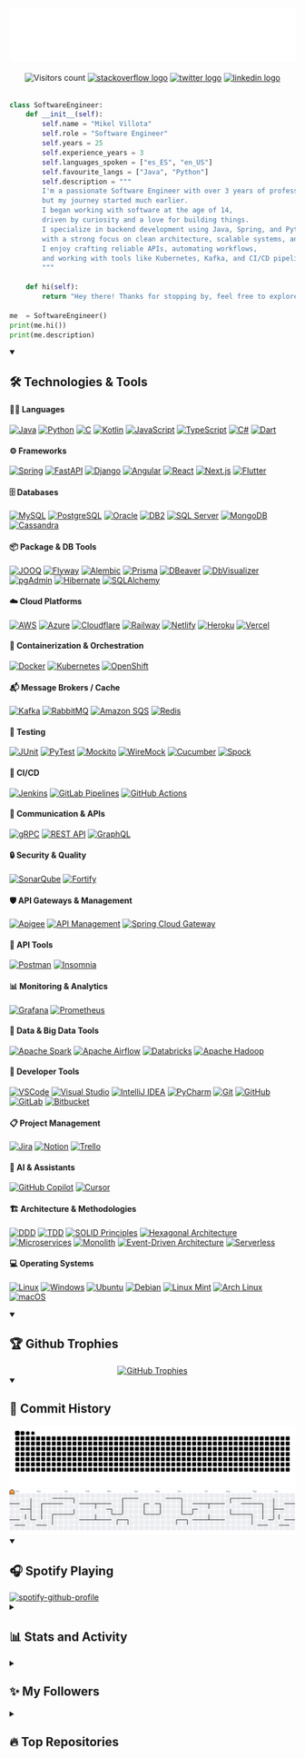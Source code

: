 <!-- [![Header](img/db.gif "Header")](https://linkedin.com/in/mikelvillota) -->

<div align="center">
  <img src="./img/intro.gif"/>
</div>

</br>

<!-- # Hey there, amigos! <img src="./img/wave.gif" width="30px" height="30px" /> -->

<!-- <div align="center">
  <h1>
    Hey there, amigos!
    <img src="./img/wave.gif" width="30px" height="30px"/>
  </h1>
</div> -->

<div align="center">
  <img src="https://visitor-badge.laobi.icu/badge?left_text=Profile%20views&page_id=Villoh&right_color=red" alt="Visitors count"/>
  <a href="https://stackoverflow.com/users/30111324/villoh" target="_blank"><img src="https://img.shields.io/static/v1?message=Stackoverflow&logo=stackoverflow&label=&color=FE7A16&logoColor=white&labelColor=&style=flat-square" alt="stackoverflow logo"  /></a>
  <a href="https://x.com/Villoh_" target="_blank"><img src="https://img.shields.io/static/v1?message=Twitter&logo=twitter&label=&color=1DA1F2&logoColor=white&labelColor=&style=flat-square" alt="twitter logo"  /></a>
  <a href="https://www.linkedin.com/in/mikelvillota/" target="_blank"><img src="https://img.shields.io/static/v1?message=LinkedIn&logo=linkedin&label=&color=0077B5&logoColor=white&labelColor=&style=flat-square" alt="linkedin logo"  /></a>
</div>
</br>

```python
class SoftwareEngineer:
    def __init__(self):
        self.name = "Mikel Villota"
        self.role = "Software Engineer"
        self.years = 25
        self.experience_years = 3
        self.languages_spoken = ["es_ES", "en_US"]
        self.favourite_langs = ["Java", "Python"]
        self.description = """
        I'm a passionate Software Engineer with over 3 years of professional experience,
        but my journey started much earlier.
        I began working with software at the age of 14, 
        driven by curiosity and a love for building things.
        I specialize in backend development using Java, Spring, and Python, 
        with a strong focus on clean architecture, scalable systems, and microservices.
        I enjoy crafting reliable APIs, automating workflows, 
        and working with tools like Kubernetes, Kafka, and CI/CD pipelines.
        """

    def hi(self):
        return "Hey there! Thanks for stopping by, feel free to explore my work and reach out!"

me  = SoftwareEngineer()
print(me.hi())
print(me.description)
```


<details open>
  <summary><h2>🛠️ Technologies & Tools</h2></summary>

  <h4>🧑‍💻 Languages</h4>
  <p align="left">
    <a href="https://www.java.com/" target="_blank"><img src="https://img.shields.io/badge/Java-ED8B00?logo=openjdk&logoColor=white&style=flat-square" alt="Java" /></a>
    <a href="https://www.python.org/" target="_blank"><img src="https://img.shields.io/badge/Python-3776AB?logo=python&logoColor=white&style=flat-square" alt="Python" /></a>
    <a href="https://en.wikipedia.org/wiki/C_(programming_language)" target="_blank"><img src="https://img.shields.io/badge/C-A8B9CC?logo=c&logoColor=white&style=flat-square" alt="C" /></a>
    <a href="https://kotlinlang.org/" target="_blank"><img src="https://img.shields.io/badge/Kotlin-0095D5?logo=kotlin&logoColor=white&style=flat-square" alt="Kotlin" /></a>
    <a href="https://developer.mozilla.org/en-US/docs/Web/JavaScript" target="_blank"><img src="https://img.shields.io/badge/JavaScript-F7DF1E?logo=javascript&logoColor=black&style=flat-square" alt="JavaScript" /></a>
    <a href="https://www.typescriptlang.org/" target="_blank"><img src="https://img.shields.io/badge/TypeScript-3178C6?logo=typescript&logoColor=white&style=flat-square" alt="TypeScript" /></a>
    <a href="https://learn.microsoft.com/en-us/dotnet/csharp/" target="_blank"><img src="https://img.shields.io/badge/C%23-239120?logo=csharp&logoColor=white&style=flat-square" alt="C#" /></a>
    <a href="https://dart.dev/" target="_blank"><img src="https://img.shields.io/badge/Dart-0175C2?logo=dart&logoColor=white&style=flat-square" alt="Dart" /></a>
  </p>

  <h4>⚙️ Frameworks</h4>
  <p align="left">
    <a href="https://spring.io/" target="_blank"><img src="https://img.shields.io/badge/Spring-6DB33F?logo=spring&logoColor=white&style=flat-square" alt="Spring" /></a>
    <a href="https://fastapi.tiangolo.com/" target="_blank"><img src="https://img.shields.io/badge/FastAPI-009688?logo=fastapi&logoColor=white&style=flat-square" alt="FastAPI" /></a>
    <a href="https://www.djangoproject.com/" target="_blank"><img src="https://img.shields.io/badge/Django-092E20?logo=django&logoColor=white&style=flat-square" alt="Django" /></a>
    <a href="https://angular.io/" target="_blank"><img src="https://img.shields.io/badge/Angular-DD0031?logo=angular&logoColor=white&style=flat-square" alt="Angular" /></a>
    <a href="https://reactjs.org/" target="_blank"><img src="https://img.shields.io/badge/React-61DAFB?logo=react&logoColor=black&style=flat-square" alt="React" /></a>
    <a href="https://nextjs.org/" target="_blank"><img src="https://img.shields.io/badge/Next.js-000000?logo=next.js&logoColor=white&style=flat-square" alt="Next.js" /></a>
    <a href="https://flutter.dev/" target="_blank"><img src="https://img.shields.io/badge/Flutter-02569B?logo=flutter&logoColor=white&style=flat-square" alt="Flutter" /></a>
  </p>

  <h4>🗄️ Databases</h4>
  <p align="left">
    <a href="https://www.mysql.com/" target="_blank"><img src="https://img.shields.io/badge/MySQL-4479A1?logo=mysql&logoColor=white&style=flat-square" alt="MySQL" /></a>
    <a href="https://www.postgresql.org/" target="_blank"><img src="https://img.shields.io/badge/PostgreSQL-336791?logo=postgresql&logoColor=white&style=flat-square" alt="PostgreSQL" /></a>
    <a href="https://www.oracle.com/database/" target="_blank"><img src="https://img.shields.io/badge/Oracle-F80000?logo=oracle&logoColor=white&style=flat-square" alt="Oracle" /></a>
    <a href="https://www.ibm.com/products/db2" target="_blank"><img src="https://img.shields.io/badge/IBM%20DB2-003366?logo=ibm&logoColor=white&style=flat-square" alt="DB2" /></a>
    <a href="https://www.microsoft.com/en-us/sql-server/" target="_blank"><img src="https://img.shields.io/badge/SQL%20Server-CC2927?logo=microsoftsqlserver&logoColor=white&style=flat-square" alt="SQL Server" /></a>
    <a href="https://www.mongodb.com/" target="_blank"><img src="https://img.shields.io/badge/MongoDB-47A248?logo=mongodb&logoColor=white&style=flat-square" alt="MongoDB" /></a>
    <a href="https://cassandra.apache.org/" target="_blank"><img src="https://img.shields.io/badge/Cassandra-1287B1?logo=apachecassandra&logoColor=white&style=flat-square" alt="Cassandra" /></a>
  </p>

  <h4>📦 Package & DB Tools</h4>
  <p align="left">
    <a href="https://www.jooq.org/" target="_blank"><img src="https://img.shields.io/badge/JOOQ-D81F26?style=flat-square" alt="JOOQ" /></a>
    <a href="https://flywaydb.org/" target="_blank"><img src="https://img.shields.io/badge/Flyway-CC0000?style=flat-square" alt="Flyway" /></a>
    <a href="https://alembic.sqlalchemy.org/" target="_blank"><img src="https://img.shields.io/badge/Alembic-4B8BBE?style=flat-square" alt="Alembic" /></a>
    <a href="https://www.prisma.io/" target="_blank"><img src="https://img.shields.io/badge/Prisma-2D3748?logo=prisma&logoColor=white&style=flat-square" alt="Prisma" /></a>
    <a href="https://dbeaver.io/" target="_blank"><img src="https://img.shields.io/badge/DBeaver-372923?style=flat-square" alt="DBeaver" /></a>
    <a href="https://www.dbvis.com/" target="_blank"><img src="https://img.shields.io/badge/DbVisualizer-3984C6?style=flat-square" alt="DbVisualizer" /></a>
    <a href="https://www.pgadmin.org/" target="_blank"><img src="https://img.shields.io/badge/pgAdmin-008BB9?style=flat-square" alt="pgAdmin" /></a>
    <a href="https://hibernate.org/" target="_blank"><img src="https://img.shields.io/badge/Hibernate-59666C?logo=hibernate&logoColor=white&style=flat-square" alt="Hibernate" /></a>
    <a href="https://www.sqlalchemy.org/" target="_blank"><img src="https://img.shields.io/badge/SQLAlchemy-AD2B28?style=flat-square&logo=sqlalchemy&logoColor=white" alt="SQLAlchemy" /></a>
  </p>

  <h4>☁️ Cloud Platforms</h4>
  <p align="left">
    <a href="https://aws.amazon.com/" target="_blank"><img src="https://img.shields.io/badge/AWS-232F3E?logo=amazon-aws&logoColor=white&style=flat-square" alt="AWS" /></a>
    <a href="https://azure.microsoft.com/" target="_blank"><img src="https://img.shields.io/badge/Azure-0078D4?logo=microsoft-azure&logoColor=white&style=flat-square" alt="Azure" /></a>
    <a href="https://www.cloudflare.com/" target="_blank"><img src="https://img.shields.io/badge/Cloudflare-F38020?logo=cloudflare&logoColor=white&style=flat-square" alt="Cloudflare" /></a>
    <a href="https://railway.app/" target="_blank"><img src="https://img.shields.io/badge/Railway-0B0D0E?logo=railway&logoColor=white&style=flat-square" alt="Railway" /></a>
    <a href="https://www.netlify.com/" target="_blank"><img src="https://img.shields.io/badge/Netlify-00C7B7?logo=netlify&logoColor=white&style=flat-square" alt="Netlify" /></a>
    <a href="https://www.heroku.com/" target="_blank"><img src="https://img.shields.io/badge/Heroku-430098?logo=heroku&logoColor=white&style=flat-square" alt="Heroku" /></a>
    <a href="https://vercel.com/" target="_blank"><img src="https://img.shields.io/badge/Vercel-000000?logo=vercel&logoColor=white&style=flat-square" alt="Vercel" /></a>
  </p>

  <h4>🧰 Containerization & Orchestration</h4>
  <p align="left">
    <a href="https://www.docker.com/" target="_blank"><img src="https://img.shields.io/badge/Docker-2496ED?logo=docker&logoColor=white&style=flat-square" alt="Docker" /></a>
    <a href="https://kubernetes.io/" target="_blank"><img src="https://img.shields.io/badge/Kubernetes-326CE5?logo=kubernetes&logoColor=white&style=flat-square" alt="Kubernetes" /></a>
    <a href="https://www.openshift.com/" target="_blank"><img src="https://img.shields.io/badge/OpenShift-EE0000?logo=redhat&logoColor=white&style=flat-square" alt="OpenShift" /></a>
  </p>


  <h4>📬 Message Brokers / Cache</h4>
  <p align="left">
    <a href="https://kafka.apache.org/" target="_blank"><img src="https://img.shields.io/badge/Kafka-231F20?logo=apachekafka&logoColor=white&style=flat-square" alt="Kafka" /></a>
    <a href="https://www.rabbitmq.com/" target="_blank"><img src="https://img.shields.io/badge/RabbitMQ-FF6600?logo=rabbitmq&logoColor=white&style=flat-square" alt="RabbitMQ" /></a>
    <a href="https://aws.amazon.com/sqs/" target="_blank"><img src="https://img.shields.io/badge/Amazon%20SQS-FF9900?logo=amazonaws&logoColor=white&style=flat-square" alt="Amazon SQS" /></a>
    <a href="https://redis.io/" target="_blank"><img src="https://img.shields.io/badge/Redis-DC382D?logo=redis&logoColor=white&style=flat-square" alt="Redis" /></a>
  </p>

  <h4>🧪 Testing</h4>
  <p align="left">
    <a href="https://junit.org/" target="_blank"><img src="https://img.shields.io/badge/JUnit-25A162?logo=java&logoColor=white&style=flat-square" alt="JUnit" /></a>
    <a href="https://docs.pytest.org/" target="_blank"><img src="https://img.shields.io/badge/PyTest-0A9EDC?logo=python&logoColor=white&style=flat-square" alt="PyTest" /></a>
    <a href="https://site.mockito.org/" target="_blank"><img src="https://img.shields.io/badge/Mockito-4CAF50?logo=java&logoColor=white&style=flat-square" alt="Mockito" /></a>
    <a href="http://wiremock.org/" target="_blank"><img src="https://img.shields.io/badge/WireMock-6E4AFF?logo=java&logoColor=white&style=flat-square" alt="WireMock" /></a>
    <a href="https://cucumber.io/" target="_blank"><img src="https://img.shields.io/badge/Cucumber-23D96C?logo=cucumber&logoColor=white&style=flat-square" alt="Cucumber" /></a>
    <a href="https://spockframework.org/" target="_blank"><img src="https://img.shields.io/badge/Spock-7552CC?logo=groovy&logoColor=white&style=flat-square" alt="Spock" /></a>
  </p>

  <h4>🚀 CI/CD</h4>
  <p align="left">
    <a href="https://www.jenkins.io/" target="_blank"><img src="https://img.shields.io/badge/Jenkins-D24939?logo=jenkins&logoColor=white&style=flat-square" alt="Jenkins" /></a>
    <a href="https://docs.gitlab.com/ee/ci/" target="_blank"><img src="https://img.shields.io/badge/GitLab%20Pipelines-FC6D26?logo=gitlab&logoColor=white&style=flat-square" alt="GitLab Pipelines" /></a>
    <a href="https://github.com/features/actions" target="_blank"><img src="https://img.shields.io/badge/GitHub%20Actions-2088FF?logo=githubactions&logoColor=white&style=flat-square" alt="GitHub Actions" /></a>
  </p>

  <h4>🔌 Communication & APIs</h4>
  <p align="left">
    <a href="https://grpc.io/" target="_blank"><img src="https://img.shields.io/badge/gRPC-4285F4?logo=grpc&logoColor=white&style=flat-square" alt="gRPC" /></a>
    <a href="https://restfulapi.net/" target="_blank"><img src="https://img.shields.io/badge/REST%20API-0052CC?style=flat-square" alt="REST API" /></a>
    <a href="https://graphql.org/" target="_blank"><img src="https://img.shields.io/badge/GraphQL-E10098?logo=graphql&logoColor=white&style=flat-square" alt="GraphQL" /></a>
  </p>

  <h4>🔒 Security & Quality</h4>
  <p align="left">
    <a href="https://www.sonarsource.com/products/sonarqube/" target="_blank"><img src="https://img.shields.io/badge/SonarQube-4E9BCD?logo=sonarqube&logoColor=white&style=flat-square" alt="SonarQube" /></a>
    <a href="https://www.microfocus.com/en-us/cyberres/application-security/fortify" target="_blank"><img src="https://img.shields.io/badge/Fortify-002B5C?style=flat-square" alt="Fortify" /></a>
  </p>

  <h4>🛡️ API Gateways & Management</h4>
  <p align="left">
    <a href="https://cloud.google.com/apigee" target="_blank"><img src="https://img.shields.io/badge/Apigee-EA7E00?style=flat-square" alt="Apigee" /></a>
    <a href="https://www.ibm.com/products/api-connect" target="_blank"><img src="https://img.shields.io/badge/API%20Management-0052CC?style=flat-square" alt="API Management" /></a>
    <a href="https://spring.io/projects/spring-cloud-gateway" target="_blank"><img src="https://img.shields.io/badge/Spring%20Cloud%20Gateway-6DB33F?logo=spring&logoColor=white&style=flat-square" alt="Spring Cloud Gateway" /></a>
  </p>

  <h4>🔌 API Tools</h4>
  <p align="left">
    <a href="https://www.postman.com/" target="_blank"><img src="https://img.shields.io/badge/Postman-FF6C37?logo=postman&logoColor=white&style=flat-square" alt="Postman" /></a>
    <a href="https://insomnia.rest/" target="_blank"><img src="https://img.shields.io/badge/Insomnia-4000BF?logo=insomnia&logoColor=white&style=flat-square" alt="Insomnia" /></a>
  </p>

  <h4>📊 Monitoring & Analytics</h4>
  <p align="left">
    <a href="https://grafana.com/" target="_blank"><img src="https://img.shields.io/badge/Grafana-F46800?logo=grafana&logoColor=white&style=flat-square" alt="Grafana" /></a>
    <a href="https://prometheus.io/" target="_blank"><img src="https://img.shields.io/badge/Prometheus-E6522C?logo=prometheus&logoColor=white&style=flat-square" alt="Prometheus" /></a>
  </p>

  <h4>🧬 Data & Big Data Tools</h4>
  <p align="left">
    <a href="https://spark.apache.org/" target="_blank"><img src="https://img.shields.io/badge/Spark-E25A1C?logo=apachespark&logoColor=white&style=flat-square" alt="Apache Spark" /></a>
    <a href="https://airflow.apache.org/" target="_blank"><img src="https://img.shields.io/badge/Airflow-017CEE?logo=apacheairflow&logoColor=white&style=flat-square" alt="Apache Airflow" /></a>
    <a href="https://www.databricks.com/" target="_blank"><img src="https://img.shields.io/badge/Databricks-E67200?logo=databricks&logoColor=white&style=flat-square" alt="Databricks" /></a>
    <a href="https://hadoop.apache.org/" target="_blank"><img src="https://img.shields.io/badge/Hadoop-66CCFF?logo=apachehadoop&logoColor=white&style=flat-square" alt="Apache Hadoop" /></a>
  </p>

 <h4>🧰 Developer Tools</h4>
  <p align="left">
    <a href="https://code.visualstudio.com/" target="_blank"><img src="https://img.shields.io/badge/VSCode-007ACC?logo=visualstudiocode&logoColor=white&style=flat-square" alt="VSCode" /></a>
    <a href="https://visualstudio.microsoft.com/" target="_blank"><img src="https://img.shields.io/badge/Visual%20Studio-5C2D91?logo=visualstudio&logoColor=white&style=flat-square" alt="Visual Studio" /></a>
    <a href="https://www.jetbrains.com/idea/" target="_blank"><img src="https://img.shields.io/badge/IntelliJ%20IDEA-000000?logo=intellijidea&logoColor=white&style=flat-square" alt="IntelliJ IDEA" /></a>
    <a href="https://www.jetbrains.com/pycharm/" target="_blank"><img src="https://img.shields.io/badge/PyCharm-000000?logo=pycharm&logoColor=white&style=flat-square" alt="PyCharm" /></a>
    <a href="https://git-scm.com/" target="_blank"><img src="https://img.shields.io/badge/Git-F05032?logo=git&logoColor=white&style=flat-square" alt="Git" /></a>
    <a href="https://github.com/" target="_blank"><img src="https://img.shields.io/badge/GitHub-181717?logo=github&logoColor=white&style=flat-square" alt="GitHub" /></a>
    <a href="https://gitlab.com/" target="_blank"><img src="https://img.shields.io/badge/GitLab-FC6D26?logo=gitlab&logoColor=white&style=flat-square" alt="GitLab" /></a>
    <a href="https://bitbucket.org/" target="_blank"><img src="https://img.shields.io/badge/Bitbucket-0052CC?logo=bitbucket&logoColor=white&style=flat-square" alt="Bitbucket" /></a>
  </p>

  <h4>📋 Project Management</h4>
  <p align="left">
    <a href="https://www.atlassian.com/software/jira" target="_blank"><img src="https://img.shields.io/badge/Jira-0052CC?logo=jira&logoColor=white&style=flat-square" alt="Jira" /></a>
    <a href="https://www.notion.so/" target="_blank"><img src="https://img.shields.io/badge/Notion-000000?logo=notion&logoColor=white&style=flat-square" alt="Notion" /></a>
    <a href="https://trello.com/" target="_blank"><img src="https://img.shields.io/badge/Trello-0052CC?logo=trello&logoColor=white&style=flat-square" alt="Trello" /></a>
  </p>

  <h4>🧠 AI & Assistants</h4>
  <p align="left">
    <a href="https://github.com/features/copilot" target="_blank"><img src="https://img.shields.io/badge/GitHub%20Copilot-000000?logo=githubcopilot&logoColor=white&style=flat-square" alt="GitHub Copilot" /></a>
    <a href="https://www.cursor.so/" target="_blank"><img src="https://img.shields.io/badge/Cursor-3C82F6?logo=cursor&logoColor=white&style=flat-square" alt="Cursor" /></a>
  </p>

  <h4>🏗️ Architecture & Methodologies</h4>
  <p align="left">
    <a href="https://en.wikipedia.org/wiki/Domain-driven_design" target="_blank"><img src="https://img.shields.io/badge/DDD-0A0A0A?style=flat-square" alt="DDD" /></a>
    <a href="https://en.wikipedia.org/wiki/Test-driven_development" target="_blank"><img src="https://img.shields.io/badge/TDD-9900EF?style=flat-square" alt="TDD" /></a>
    <a href="https://en.wikipedia.org/wiki/SOLID" target="_blank"><img src="https://img.shields.io/badge/SOLID-F1C40F?style=flat-square" alt="SOLID Principles" /></a>
    <a href="https://alistair.cockburn.us/hexagonal-architecture/" target="_blank"><img src="https://img.shields.io/badge/Hexagonal%20Architecture-7F8C8D?style=flat-square" alt="Hexagonal Architecture" /></a>
    <a href="https://microservices.io/" target="_blank"><img src="https://img.shields.io/badge/Microservices-4B8BBE?style=flat-square" alt="Microservices" /></a>
    <a href="https://en.wikipedia.org/wiki/Monolithic_application" target="_blank"><img src="https://img.shields.io/badge/Monolith-AAAAAA?style=flat-square" alt="Monolith" /></a>
    <a href="https://en.wikipedia.org/wiki/Event-driven_architecture" target="_blank"><img src="https://img.shields.io/badge/Event--Driven-9B59B6?style=flat-square" alt="Event-Driven Architecture" /></a>
    <a href="https://martinfowler.com/articles/serverless.html" target="_blank"><img src="https://img.shields.io/badge/Serverless-FE7A16?style=flat-square" alt="Serverless" /></a>
  </p>

  <h4>💻 Operating Systems</h4>
  <p align="left">
    <a href="https://www.linux.org/" target="_blank"><img src="https://img.shields.io/badge/Linux-FCC624?logo=linux&logoColor=black&style=flat-square" alt="Linux" /></a>
    <a href="https://www.microsoft.com/windows" target="_blank"><img src="https://img.shields.io/badge/Windows-0078D6?logo=windows&logoColor=white&style=flat-square" alt="Windows" /></a>
    <a href="https://ubuntu.com/" target="_blank"><img src="https://img.shields.io/badge/Ubuntu-E95420?logo=ubuntu&logoColor=white&style=flat-square" alt="Ubuntu" /></a>
    <a href="https://www.debian.org/" target="_blank"><img src="https://img.shields.io/badge/Debian-A81D33?logo=debian&logoColor=white&style=flat-square" alt="Debian" /></a>
    <a href="https://linuxmint.com/" target="_blank"><img src="https://img.shields.io/badge/Mint-87CF3E?logo=linuxmint&logoColor=white&style=flat-square" alt="Linux Mint" /></a>
    <a href="https://archlinux.org/" target="_blank"><img src="https://img.shields.io/badge/Arch-1793D1?logo=archlinux&logoColor=white&style=flat-square" alt="Arch Linux" /></a>
    <a href="https://www.apple.com/macos/" target="_blank"><img src="https://img.shields.io/badge/macOS-000000?logo=apple&logoColor=white&style=flat-square" alt="macOS" /></a>
  </p>
</details>

<details open>
  <summary><h2>🏆 Github Trophies</h2></summary>
  <div align="center">
    <a href="https://github.com/ryo-ma/github-profile-trophy">
      <img src="https://github-profile-trophy.vercel.app/?username=Villoh&theme=dracula&rank=SECRET,S,AAA,AA,A,B" alt="GitHub Trophies" />
    </a>
  </div>
</details>

<details open>
  <summary><h2>📜 Commit History</h2></summary>
  <picture>
    <source media="(prefers-color-scheme: dark)" srcset="https://raw.githubusercontent.com/Villoh/Villoh/refs/heads/output_snake/github-contribution-grid-snake-dark.svg" />
    <source media="(prefers-color-scheme: light)" srcset="https://raw.githubusercontent.com/Villoh/Villoh/refs/heads/output_snake/github-contribution-grid-snake.svg" />
    <img alt="github-snake" src="https://raw.githubusercontent.com/Villoh/Villoh/refs/heads/output_snake/github-contribution-grid-snake.svg" />
  </picture>
  <picture>
    <source media="(prefers-color-scheme: dark)" srcset="https://raw.githubusercontent.com/Villoh/Villoh/output_pacman/pacman-contribution-graph-dark.svg">
    <source media="(prefers-color-scheme: light)" srcset="https://raw.githubusercontent.com/Villoh/Villoh/output_pacman/pacman-contribution-graph.svg">
    <img alt="pacman contribution graph" src="https://raw.githubusercontent.com/Villoh/Villoh/output_pacman/pacman-contribution-graph.svg">
  </picture>
</details>

<details open>
  <summary><h2>🎧 Spotify Playing</h2></summary>
  <a href="https://spotify-github-profile.kittinanx.com/api/view?uid=31iav4g6657oqojemi6docxxmyei&redirect=true">
    <img src="https://spotify-github-profile.kittinanx.com/api/view?uid=31iav4g6657oqojemi6docxxmyei&cover_image=true&theme=novatorem&show_offline=false&background_color=121212&interchange=false&bar_color=53b14f&bar_color_cover=true" alt="spotify-github-profile" />
  </a>
</details>

<details> 
  <summary><h2>📊 Stats and Activity</h2></summary>

  <h3>🔥 Streak Stats</h3>

  <!-- GitHub Readme Streak Stats - https://github.com/DenverCoder1/github-readme-streak-stats -->
  <p>
    <a href="https://github.com/DenverCoder1/github-readme-streak-stats">
      <!-- Use https://streak-stats.demolab.com or self-host with your own Vercel app - visit https://git.io/streak-stats for instructions -->
      <img title="🔥 Get streak stats for your profile at git.io/streak-stats" alt="Villoh's streak" src="https://github-readme-streak-stats-eight.vercel.app/?user=Villoh&theme=monokai-metallian&hide_border=true&short_numbers=true"/>
    </a>
    <p>🔥 Get streak stats for your profile at <a href="https://git.io/streak-stats">git.io/streak-stats</a></p>
  </p>

  <h3>💻 GitHub Profile Stats</h3>

  <!-- https://github.com/anuraghazra/github-readme-stats -->

  <a href="https://github.com/anuraghazra/github-readme-stats"><img alt="Villoh's Github Stats" src="https://github-readme-stats.vercel.app/api/?username=Villoh&show_icons=true&include_all_commits=true&count_private=true&theme=react&hide_border=true&bg_color=1F222E&title_color=F85D7F&icon_color=F8D866" height="192px"/></a>
  <a href="https://github.com/anuraghazra/github-readme-stats"><img alt="Villoh's Top Languages" src="https://github-readme-stats.vercel.app/api/top-langs/?username=Villoh&langs_count=8&layout=compact&theme=react&hide_border=true&bg_color=1F222E&title_color=F85D7F&icon_color=F8D866&hide=Jupyter%20Notebook,Roff" height="192px"/></a>
  <br/>

  <b>Note:</b> Top languages is only a metric of the languages my public code consists of and doesn't reflect experience or skill level.
  
  <!-- https://github.com/ashutosh00710/github-readme-activity-graph -->

  <a href="https://github.com/ashutosh00710/github-readme-activity-graph"><img alt="Villoh's Activity Graph" src="https://github-readme-activity-graph.vercel.app/graph/?username=Villoh&bg_color=1F222E&color=F8D866&line=F85D7F&point=FFFFFF&hide_border=true" /></a>

  <h3>⚡ Recent GitHub Activity</h3>

  <!-- https://github.com/jamesgeorge007/github-activity-readme -->
  <!--START_SECTION:activity-->
  <!--END_SECTION:activity-->
</details>

<details> 
  <summary><h2>✨ My Followers</h2></summary>
  <!--START_SECTION:top-followers-->
<table>
  <tr>
    <td align="center">
      <a href="https://github.com/TerciodeMarte">
        <img src="https://avatars2.githubusercontent.com/u/111312600" width="100px;" alt="TerciodeMarte"/>
      </a>
      <br />
      <a href="https://github.com/TerciodeMarte">Albano Díez de Paulino</a>
    </td>
    <td align="center">
      <a href="https://github.com/LuckyGenie1004">
        <img src="https://avatars2.githubusercontent.com/u/185059310" width="100px;" alt="LuckyGenie1004"/>
      </a>
      <br />
      <a href="https://github.com/LuckyGenie1004">Full-Stack Developer</a>
    </td>
    <td align="center">
      <a href="https://github.com/osvitore">
        <img src="https://avatars2.githubusercontent.com/u/91624784" width="100px;" alt="osvitore"/>
      </a>
      <br />
      <a href="https://github.com/osvitore">osvitore</a>
    </td>
    <td align="center">
      <a href="https://github.com/iiTzSenn">
        <img src="https://avatars2.githubusercontent.com/u/186762799" width="100px;" alt="iiTzSenn"/>
      </a>
      <br />
      <a href="https://github.com/iiTzSenn">iiTzSenn</a>
    </td>
    <td align="center">
      <a href="https://github.com/THIONG">
        <img src="https://avatars2.githubusercontent.com/u/66483326" width="100px;" alt="THIONG"/>
      </a>
      <br />
      <a href="https://github.com/THIONG">THIONG</a>
    </td>
    <td align="center">
      <a href="https://github.com/pkq403">
        <img src="https://avatars2.githubusercontent.com/u/66843313" width="100px;" alt="pkq403"/>
      </a>
      <br />
      <a href="https://github.com/pkq403">pkq403</a>
    </td>
  </tr>
</table>
<!--END_SECTION:top-followers-->
</details>

<details> 
  <summary><h2>🔥 Top Repositories</h2></summary>
  <a href="https://github.com/Villoh/VHub-API">
    <img src="https://github-readme-stats.vercel.app/api/pin/?username=Villoh&repo=VHub-API&show_icons=true&include_all_commits=true&count_private=true&theme=react&hide_border=true&bg_color=1F222E&title_color=F85D7F&icon_color=F8D866&show_owner=true" alt="VHub-API Repo Card" />
  </a>
  <a href="https://github.com/Villoh/caixabank-coding-challenges-round-3">
    <img src="https://github-readme-stats.vercel.app/api/pin/?username=Villoh&repo=caixabank-coding-challenges-round-3&show_icons=true&include_all_commits=true&count_private=true&theme=react&hide_border=true&bg_color=1F222E&title_color=F85D7F&icon_color=F8D866&show_owner=true" height="120" alt="caixabank-coding-challenges-round-3" />
  </a>
  <a href="https://github.com/Villoh/inditex-backend-java-logisticode">
    <img src="https://github-readme-stats.vercel.app/api/pin/?username=Villoh&repo=inditex-backend-java-logisticode&show_icons=true&include_all_commits=true&count_private=true&theme=react&hide_border=true&bg_color=1F222E&title_color=F85D7F&icon_color=F8D866&show_owner=true" alt="inditex-backend-java-logisticode" />
  </a>
  <a href="https://github.com/Villoh/Cubik-Jump">
    <img src="https://github-readme-stats.vercel.app/api/pin/?username=Villoh&repo=Cubik-Jump&show_icons=true&include_all_commits=true&count_private=true&theme=react&hide_border=true&bg_color=1F222E&title_color=F85D7F&icon_color=F8D866&show_owner=true" alt="Cubik-Jump" />
  </a>
</div>
</details>

<!-- Resources -->
<!-- snk: https://github.com/Platane/snk-->
<!-- Spotify Github Profile: https://github.com/kittinan/spotify-github-profile-->
<!-- Awesome GitHub Profile README: https://github.com/abhisheknaiidu/awesome-github-profile-readme -->
<!-- GitHub Profile Trophy: https://github.com/ryo-ma/github-profile-trophy -->
<!-- Github Readme Activity Graph: https://github.com/Ashutosh00710/github-readme-activity-graph -->
<!-- Github Readme Streak Stats: https://github.com/DenverCoder1/github-readme-streak-stats -->
<!-- Github Readme Stats: https://github.com/anuraghazra/github-readme-stats -->
<!-- Github Visitor Badge: https://github.com/hehuapei/visitor-badge -->
<!-- Shields: https://github.com/badges/shields -->

